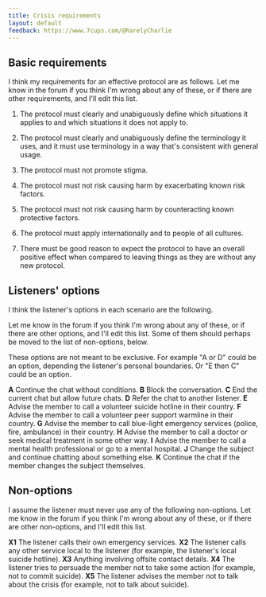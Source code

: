 ```yaml
---
title: Crisis requirements
layout: default
feedback: https://www.7cups.com/@RarelyCharlie
---
```

## Basic requirements

I think my requirements for an effective protocol are as follows. Let me know in the forum if you think I'm wrong about any of these, or if there are other requirements, and I'll edit this list.

1. The protocol must clearly and unabiguously define which situations it applies to and which situations it does not apply to.

2. The protocol must clearly and unabiguously define the terminology it uses, and it must use terminology in a way that's consistent with general usage.

3. The protocol must not promote stigma.

4. The protocol must not risk causing harm by exacerbating known risk factors.

5. The protocol must not risk causing harm by counteracting known protective factors.

6. The protocol must apply internationally and to people of all cultures.

7. There must be good reason to expect the protocol to have an overall positive effect when compared to leaving things as they are without any new protocol.

## Listeners' options

I think the listener's options in each scenario are the following.

Let me know in the forum if you think I'm wrong about any of these, or if there are other options, and I'll edit this list. Some of them should perhaps be moved to the list of non-options, below.

These options are not meant to be exclusive. For example "A or D" could be an option, depending the listener's personal boundaries. Or "E then C" could be an option.

**A** Continue the chat without conditions.
**B** Block the conversation.
**C** End the current chat but allow future chats.
**D** Refer the chat to another listener.
**E** Advise the member to call a volunteer suicide hotline in their country.
**F** Advise the member to call a volunteer peer support warmline in their country.
**G** Advise the member to call blue-light emergency services (police, fire, ambulance) in their country.
**H** Advise the member to call a doctor or seek medical treatment in some other way.
**I** Advise the member to call a mental health professional or go to a mental hospital.
**J** Change the subject and continue chatting about something else.
**K** Continue the chat if the member changes the subject themselves.

## Non-options

I assume the listener must never use any of the following non-options. Let me know in the forum if you think I'm wrong about any of these, or if there are other non-options, and I'll edit this list.

**X1** The listener calls their own emergency services.
**X2** The listener calls any other service local to the listener (for example, the listener's local suicide hotline).
**X3** Anything involving offsite contact details.
**X4** The listener tries to persuade the member not to take some action (for example, not to commit suicide).
**X5** The listener advises the member not to talk about the crisis (for example, not to talk about suicide).
